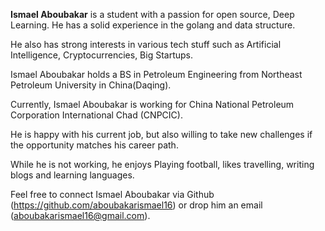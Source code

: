
**Ismael Aboubakar** is a student with a passion for open source, Deep Learning. He has a solid experience in the golang and data structure.

He also has strong interests in various tech stuff such as Artificial Intelligence, Cryptocurrencies, Big Startups.

Ismael Aboubakar holds a BS in Petroleum Engineering from Northeast Petroleum University in China(Daqing).

Currently, Ismael Aboubakar is working for China National Petroleum Corporation International Chad (CNPCIC).

He is happy with his current job, but also willing to take new challenges if the opportunity matches his career path.

While he is not working, he enjoys Playing football, likes travelling, writing blogs and learning languages.

Feel free to connect Ismael Aboubakar via Github (https://github.com/aboubakarismael16) or drop him an email (aboubakarismael16@gmail.com).
